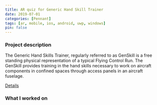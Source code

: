 ```yaml
---
title: AR quiz for Generic Hand Skill Trainer
date: 2019-07-01
categories: [Pennant]
tags: [ar, mobile, ios, android, uwp, windows]
pin: false
---
```


### Project description
The Generic Hand Skills Trainer, regularly referred to as GenSkill is a free standing physical representation of a typical Flying Control Run. The GenSkill provides training in the hand skills necessary to work on aircraft components in confined spaces through access panels in an aircraft fuselage.

[Details](https://www.pennantplc.com/generic-hand-skill-trainer-genskill-mk2-2/)

### What I worked on

